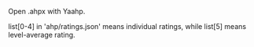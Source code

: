 Open .ahpx with Yaahp.

list[0-4] in 'ahp/ratings.json' means individual ratings, while list[5] means level-average rating.